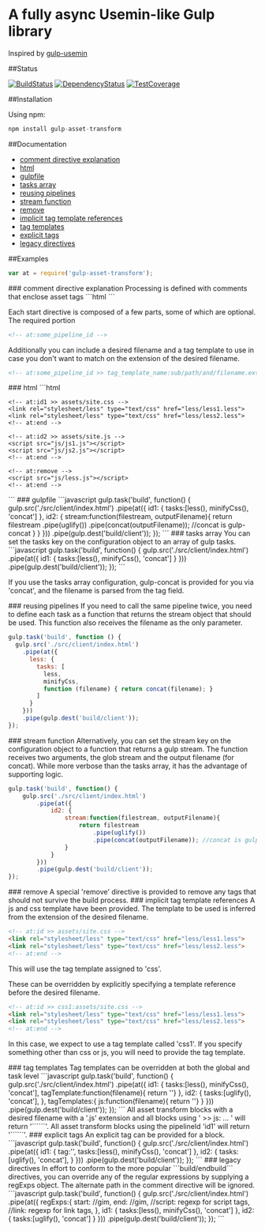 A fully async Usemin-like Gulp library
===================

Inspired by [gulp-usemin](https://github.com/zont/gulp-usemin "gulp-usemin")

##Status

[![BuildStatus](https://travis-ci.org/futurechan/gulp-asset-transform.png?branch=master)](https://travis-ci.org/futurechan/gulp-asset-transform) [![DependencyStatus](https://david-dm.org/futurechan/gulp-asset-transform.png?branch=master)](https://david-dm.org/futurechan/gulp-asset-transform.png?branch=master) [![TestCoverage](https://coveralls.io/repos/futurechan/gulp-asset-transform/badge.png)](https://coveralls.io/repos/futurechan/gulp-asset-transform/badge.png)


##Installation

Using npm:

```javascript
npm install gulp-asset-transform
```

##Documentation
* [comment directive explanation](#comment_directive)
* [html](#html)
* [gulpfile](#gulpfile)
* [tasks array](#tasks_array)
* [reusing pipelines](#reusing_pipelines)
* [stream function](#stream_function)
* [remove](#remove)
* [implicit tag template references](#implicit_references)
* [tag templates](#tag_templates)
* [explicit tags](#explicit_tags)
* [legacy directives](#legacy_directives)

##Examples

```javascript
var at = require('gulp-asset-transform');
```

<a name="comment_directive"/>
### comment directive explanation
Processing is defined with comments that enclose asset tags
```html
<!-- at:id1 >> assets/site.css -->
<link rel="stylesheet" type="text/css" href="app/css1.css">
<link rel="stylesheet" type="text/css" href="app/css2.css">
<!-- at:end -->
```

Each start directive is composed of a few parts, some of which are optional.
The required portion
```html
<!-- at:some_pipeline_id -->
```

Additionally you can include a desired filename and a tag template to use in case you don't want to match on the extension of the desired filename.
```html
<!-- at:some_pipeline_id >> tag_template_name:sub/path/and/filename.ext -->
```

<a name="html"/>
### html
```html
<!DOCTYPE html>
<html>
<head lang="en">
    <meta charset="UTF-8">
    <title></title>

    <!-- at:id1 >> assets/site.css -->
    <link rel="stylesheet/less" type="text/css" href="less/less1.less">
    <link rel="stylesheet/less" type="text/css" href="less/less2.less">
    <!-- at:end -->

</head>
<body>

	<!-- at:id2 >> assets/site.js -->
	<script src="js/js1.js"></script>
	<script src="js/js2.js"></script>
	<!-- at:end -->

	<!-- at:remove -->
	<script src="js/less.js"></script>
	<!-- at:end -->

</body>
</html>
```

<a name="gulpfile"/>
### gulpfile
```javascript
gulp.task('build', function() {
	gulp.src('./src/client/index.html')
		.pipe(at({
			id1: {
				tasks:[less(), minifyCss(), 'concat']
			},
			id2: {
				stream:function(filestream, outputFilename){
					return filestream
						.pipe(uglify())
						.pipe(concat(outputFilename)); //concat is gulp-concat
				}
			}
		}))
		.pipe(gulp.dest('build/client'));
});
```

<a name="tasks_array"/>
### tasks array
You can set the tasks key on the configuration object to an array of gulp tasks.
```javascript
gulp.task('build', function() {
	gulp.src('./src/client/index.html')
		.pipe(at({
			id1: {
				tasks:[less(), minifyCss(), 'concat']
			}
		}))
		.pipe(gulp.dest('build/client'));
});
```

If you use the tasks array configuration, gulp-concat is provided for you via 'concat', and the filename is parsed from the tag field.

<a name="reusing_pipelines"/>
### reusing pipelines
If you need to call the same pipeline twice, you need to define each task as a function that returns the stream object that should be used.
This function also receives the filename as the only parameter.

```javascript
gulp.task('build', function () {
  gulp.src('./src/client/index.html')
    .pipe(at({
      less: {
        tasks: [
          less,
          minifyCss,
          function (filename) { return concat(filename); }
        ]
      }
    }))
    .pipe(gulp.dest('build/client'));
});
```

<a name="stream_function"/>
### stream function
Alternatively, you can set the stream key on the configuration object to a function that returns a gulp stream.
The function receives two arguments, the glob stream and the output filename (for concat).
While more verbose than the tasks array, it has the advantage of supporting logic.

```javascript
gulp.task('build', function() {
	gulp.src('./src/client/index.html')
		.pipe(at({
			id2: {
				stream:function(filestream, outputFilename){
					return filestream
						.pipe(uglify())
						.pipe(concat(outputFilename)); //concat is gulp-concat
				}
			}
		}))
		.pipe(gulp.dest('build/client'));
});
```

<a name="remove"/>
### remove
A special 'remove' directive is provided to remove any tags that should not survive the build process.

<a name="implicit_references"/>
### implicit tag template references
A js and css template have been provided. The template to be used is inferred from the extension of the desired filename.

```html
<!-- at:id >> assets/site.css -->
<link rel="stylesheet/less" type="text/css" href="less/less1.less">
<link rel="stylesheet/less" type="text/css" href="less/less2.less">
<!-- at:end -->
```
This will use the tag template assigned to 'css'.

These can be overridden by explicitly specifying a template reference before the desired filename.
```html
<!-- at:id >> css1:assets/site.css -->
<link rel="stylesheet/less" type="text/css" href="less/less1.less">
<link rel="stylesheet/less" type="text/css" href="less/less2.less">
<!-- at:end -->
```
In this case, we expect to use a tag template called 'css1'.
If you specify something other than css or js, you will need to provide the tag template.

<a name="tag_templates"/>
### tag templates
Tag templates can be overridden at both the global and task level
```javascript
gulp.task('build', function() {
	gulp.src('./src/client/index.html')
		.pipe(at({
			id1: {
				tasks:[less(), minifyCss(), 'concat'],
				tagTemplate:function(filename){ return '<local-css-tag></local-css-tag>'}
			},
			id2: {
				tasks:[uglify(), 'concat'],
			},
			tagTemplates:{
				js:function(filename){ return '<global-js-tag></global-js-tag>'}
			}
		}))
		.pipe(gulp.dest('build/client'));
});
```
All asset transform blocks with a desired filename with a '.js' extension and all blocks using ' >> js: ... ' will return '```<global-js-tag></global-js-tag>```'.
All asset transform blocks using the pipelineId 'id1' will return '```<local-css-tag></local-css-tag>```'.

<a name="explicit_tags"/>
### explicit tags
An explicit tag can be provided for a block.
```javascript
gulp.task('build', function() {
	gulp.src('./src/client/index.html')
		.pipe(at({
			id1: {
				tag:'<link rel="stylesheet" type="text/css" href="assets/css/site.css">',
				tasks:[less(), minifyCss(), 'concat']
			},
			id2: {
				tasks:[uglify(), 'concat'],
			}
		}))
		.pipe(gulp.dest('build/client'));
});
```

<a name="legacy_directives"/>
### legacy directives
In effort to conform to the more popular ```build/endbuild``` directives, you can override any of the regular expressions by supplying a regExps object.
The alternate path in the comment directive will be ignored.
```javascript
gulp.task('build', function() {
	gulp.src('./src/client/index.html')
		.pipe(at({
			regExps:{
				start: /<!--\s*build:(\w+)(?:(?:\(([^\)]+?)\))?\s+(\/?([^\s]+?))?)?\s*-->/gim,
				end: /<!--\s*endbuild\s*-->/gim,
				//script: regexp for script tags,
				//link: regexp for link tags,
			},
			id1: {
				tasks:[less(), minifyCss(), 'concat']
			},
			id2: {
				tasks:[uglify(), 'concat']
			}
		}))
		.pipe(gulp.dest('build/client'));
});
```